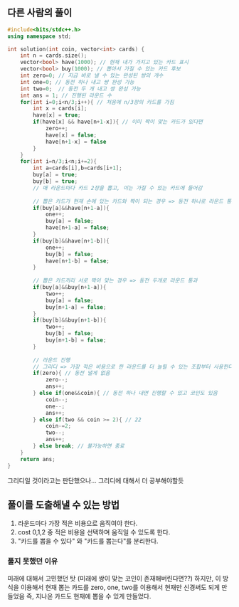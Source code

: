 ## 다른 사람의 풀이
```cpp
#include<bits/stdc++.h>
using namespace std;

int solution(int coin, vector<int> cards) {
    int n = cards.size();
    vector<bool> have(1000); // 현재 내가 가지고 있는 카드 표시
    vector<bool> buy(1000); // 뽑아서 가질 수 있는 카드 후보
    int zero=0; // 지금 바로 낼 수 있는 완성된 쌍의 개수
    int one=0; // 동전 하나 내고 쌍 완성 가능
    int two=0;  // 동전 두 개 내고 쌍 완성 가능
    int ans = 1; // 진행된 라운드 수
    for(int i=0;i<n/3;i++){ // 처음에 n/3장의 카드를 가짐
        int x = cards[i];
        have[x] = true;
        if(have[x] && have[n+1-x]){ // 이미 짝이 맞는 카드가 있다면
	        zero++; 
	        have[x] = false;
	        have[n+1-x] = false
        }
    }
    for(int i=n/3;i<n;i+=2){
        int a=cards[i],b=cards[i+1];
        buy[a] = true;
        buy[b] = true;
        // 매 라운드마다 카드 2장을 뽑고, 이는 가질 수 있는 카드에 들어감
        
        // 뽑은 카드가 현재 손에 있는 카드와 짝이 되는 경우 => 동전 하나로 라운드 통과
        if(buy[a]&&have[n+1-a]){ 
	        one++;
	        buy[a] = false;
	        have[n+1-a] = false;
        }
        if(buy[b]&&have[n+1-b]){
	        one++;
	        buy[b] = false;
			have[n+1-b] = false;
        }
        
        // 뽑은 카드끼리 서로 짝이 맞는 경우 => 동전 두개로 라운드 통과
        if(buy[a]&&buy[n+1-a]){
	        two++;
	        buy[a] = false;
			buy[n+1-a] = false;
        }
        if(buy[b]&&buy[n+1-b]){
	        two++;
	        buy[b] = false;
	        buy[n+1-b] = false;
        }
        
        // 라운드 진행
        // 그리디 => 가장 적은 비용으로 한 라운드를 더 늘릴 수 있는 조합부터 사용한다.
        if(zero){ // 동전 낼게 없음
	        zero--;
	        ans++;
        } else if(one&&coin){ // 동전 하나 내면 진행할 수 있고 코인도 있음
	        coin--;
	        one--;
	        ans++;
        } else if(two && coin >= 2){ // 22
	        coin-=2;
	        two--;
	        ans++;
        } else break; // 불가능하면 종료
    }
    return ans;
}
```
그리디일 것이라고는 판단했으나...
그리디에 대해서 더 공부해야할듯

## 풀이를 도출해낼 수 있는 방법
1. 라운드마다 가장 적은 비용으로 움직여야 한다.
2. cost 0,1,2 중 적은 비용을 선택하며 움직일 수 있도록 한다.
3. "카드를 뽑을 수 있다" 와 "카드를 뽑는다"를 분리한다.

### 풀지 못했던 이유
미래에 대해서 고민했던 탓 (미래에 쌍이 맞는 코인이 존재해버린다면??)
하지만, 이 방식을 이용해서 현재 뽑는 카드를 zero, one, two를 이용해서 현재만 신경써도 되게 만들었음
즉, 지나온 카드도 현재에 뽑을 수 있게 만들었다.